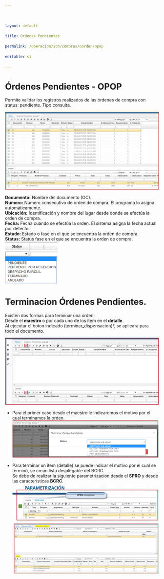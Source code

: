 ```yaml
---



layout: default

title: Ordenes Pendientes

permalink: /Operacion/scm/compras/oorden/opop

editable: si

---
```


# Órdenes Pendientes - OPOP

Permite validar los registros realizados de las órdenes de compra con status: pendiente. Tipo consulta.  

![](opop1.png)

**Documento:** Nombre del documento (OC).  
**Numero:** Número consecutivo de orden de compra. El programa lo asigna automáticamente.  
**Ubicación:** Identificación y nombre del lugar desde donde se efectúa la orden de compra.  
**Fecha:** Fecha cuando se efectúa la orden. El sistema asigna la fecha actual por defecto.  
**Estado:** Estado o fase en el que se encuentra la orden de compra.  
**Status:** Status fase en el que se encuentra la orden de compra.  
![](opop2.png)  
# Terminacion Órdenes Pendientes.  
Existen dos formas para terminar una orden:  
Desde el **maestro** o por cada uno de los item en el **detalle**.  
Al ejecutar el boton indicado (terminar_dispensacion)*, se aplicara para todo el documento.  

![](opop3.png)  
* Para el primer caso desde el maestro:le indicaremos el motivo por el cual terminamos la orden.  
![](opop4.png)  

* Para terminar un ítem (detalle) se puede indicar el motivo por el cual se terminó, se crean lista desplegable del BCRC.  
	Se debe de realizar la siguiente parametrizacion desde el **SPRO** y desde las caracteristicas **BCRC**.  
	![](opop5.png)  

























